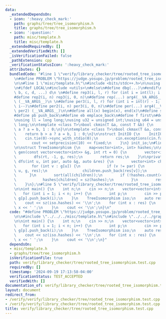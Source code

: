 ```yaml
---
data:
  _extendedDependsOn:
  - icon: ':heavy_check_mark:'
    path: graphs/tree/tree_isomorphism.h
    title: graphs/tree/tree_isomorphism.h
  - icon: ':question:'
    path: misc/template.h
    title: misc/template.h
  _extendedRequiredBy: []
  _extendedVerifiedWith: []
  _isVerificationFailed: false
  _pathExtension: cpp
  _verificationStatusIcon: ':heavy_check_mark:'
  attributes: {}
  bundledCode: "#line 1 \"verify/library_checker/tree/rooted_tree_isomorphism.test.cpp\"\
    \n#define PROBLEM \"https://judge.yosupo.jp/problem/rooted_tree_isomorphism_classification\"\
    \n\n#line 1 \"misc/template.h\"\n#include <bits/stdc++.h>\n\nusing namespace std;\n\
    \n#ifdef LOCAL\n#include <utils>\n#else\n#define dbg(...)\n#endif\n\n#define arg4(a,\
    \ b, c, d, ...) d\n \n#define rep3(i, l, r) for (int i = int(l); i < int(r); i++)\n\
    #define rep2(i, n) rep3(i, 0, n)\n#define rep(...) arg4(__VA_ARGS__, rep3, rep2)\
    \ (__VA_ARGS__)\n \n#define per3(i, l, r) for (int i = int(r) - 1; i >= int(l);\
    \ i--)\n#define per2(i, n) per3(i, 0, n)\n#define per(...) arg4(__VA_ARGS__, per3,\
    \ per2) (__VA_ARGS__)\n\n#define all(x) begin(x), end(x)\n#define sz(x) int(size(x))\n\
    #define pb push_back\n#define eb emplace_back\n#define f first\n#define s second\n\
    \nusing ll = long long;\nusing u32 = unsigned int;\nusing u64 = unsigned long\
    \ long;\n\ntemplate <class T>\nbool ckmin(T &a, const T &b) {\n    return b <\
    \ a ? a = b, 1 : 0;\n}\n\ntemplate <class T>\nbool ckmax(T &a, const T &b) {\n\
    \    return b > a ? a = b, 1 : 0;\n}\n\nstruct InitIO {\n    InitIO() {\n    \
    \    cin.tie(0)->sync_with_stdio(0);\n        cin.exceptions(cin.failbit);\n \
    \       cout << setprecision(10) << fixed;\n    }\n} init_io;\n#line 2 \"graphs/tree/tree_isomorphism.h\"\
    \n\nstruct TreeIsomorphism {\n    map<vector<int>, int> hashes;\n\n    vector<int>\
    \ gen(const vector<vector<int>> &g, int rt = 0) {\n        vector<int> res(sz(g));\n\
    \        dfs(rt, -1, g, res);\n        return res;\n    }\n\nprivate:\n    void\
    \ dfs(int u, int par, auto &g, auto &res) {\n        vector<int> children;\n \
    \       for (int v : g[u]) {\n            if (v != par) {\n                dfs(v,\
    \ u, g, res);\n                children.push_back(res[v]);\n            }\n  \
    \      }\n        sort(all(children));\n        if (!hashes.count(children)) {\n\
    \            hashes[children] = sz(hashes);\n        }\n        res[u] = hashes[children];\n\
    \    }\n};\n#line 5 \"verify/library_checker/tree/rooted_tree_isomorphism.test.cpp\"\
    \n\nint main() {\n    int n;\n    cin >> n;\n    vector<vector<int>> g(n);\n \
    \   for (int i = 1; i < n; i++) {\n        int p;\n        cin >> p;\n       \
    \ g[p].push_back(i);\n    }\n    TreeIsomorphism iso;\n    auto res = iso.gen(g);\n\
    \    cout << sz(iso.hashes) << '\\n';\n    for (int x : res) {\n        cout <<\
    \ x << ' ';\n    }\n    cout << '\\n';\n}\n"
  code: "#define PROBLEM \"https://judge.yosupo.jp/problem/rooted_tree_isomorphism_classification\"\
    \n\n#include \"../../../misc/template.h\"\n#include \"../../../graphs/tree/tree_isomorphism.h\"\
    \n\nint main() {\n    int n;\n    cin >> n;\n    vector<vector<int>> g(n);\n \
    \   for (int i = 1; i < n; i++) {\n        int p;\n        cin >> p;\n       \
    \ g[p].push_back(i);\n    }\n    TreeIsomorphism iso;\n    auto res = iso.gen(g);\n\
    \    cout << sz(iso.hashes) << '\\n';\n    for (int x : res) {\n        cout <<\
    \ x << ' ';\n    }\n    cout << '\\n';\n}"
  dependsOn:
  - misc/template.h
  - graphs/tree/tree_isomorphism.h
  isVerificationFile: true
  path: verify/library_checker/tree/rooted_tree_isomorphism.test.cpp
  requiredBy: []
  timestamp: '2024-09-19 17:13:58-04:00'
  verificationStatus: TEST_ACCEPTED
  verifiedWith: []
documentation_of: verify/library_checker/tree/rooted_tree_isomorphism.test.cpp
layout: document
redirect_from:
- /verify/verify/library_checker/tree/rooted_tree_isomorphism.test.cpp
- /verify/verify/library_checker/tree/rooted_tree_isomorphism.test.cpp.html
title: verify/library_checker/tree/rooted_tree_isomorphism.test.cpp
---
```

